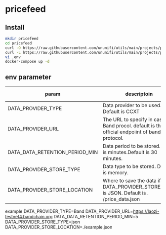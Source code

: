 # pricefeed

## Install

```bash
mkdir pricefeed
cd pricefeed
curl -O https://raw.githubusercontent.com/ununifi/utils/main/projects/pricefeed/docker-compose.yml
curl -L https://raw.githubusercontent.com/ununifi/utils/main/projects/pricefeed/launch/[chain-id]/.env.example > .env
vi .env
docker-compose up -d
```

## env parameter

| param                          | descriptoin                                                                                    | Available parameters | 
| ------------------------------ | ---------------------------------------------------------------------------------------------- | -------------------- | 
| DATA_PROVIDER_TYPE             | Data provider to be used. Default is CCXT                                                      | [default,Band]       | 
| DATA_PROVIDER_URL              | The URL to specify in case of Band procol. default is the official endpoiint of band protocol. | any string           | 
| DATA_DATA_RETENTION_PERIOD_MIN | Data period to be stored. Unit is minutes.Default is 30 minutes.                               | any number           | 
| DATA_PROVIDER_STORE_TYPE       | Data type to be stored. Default is memory.                                                     | [memory, json]       | 
| DATA_PROVIDER_STORE_LOCATION   | Where to save the data if DATA_PROVIDER_STORE_TYPE is JSON. Default is . /price_data.json      | any string           | 

example
DATA_PROVIDER_TYPE=Band
DATA_PROVIDER_URL=https://laozi-testnet4.bandchain.org
DATA_DATA_RETENTION_PERIOD_MIN=5
DATA_PROVIDER_STORE_TYPE=json
DATA_PROVIDER_STORE_LOCATION=./example.json